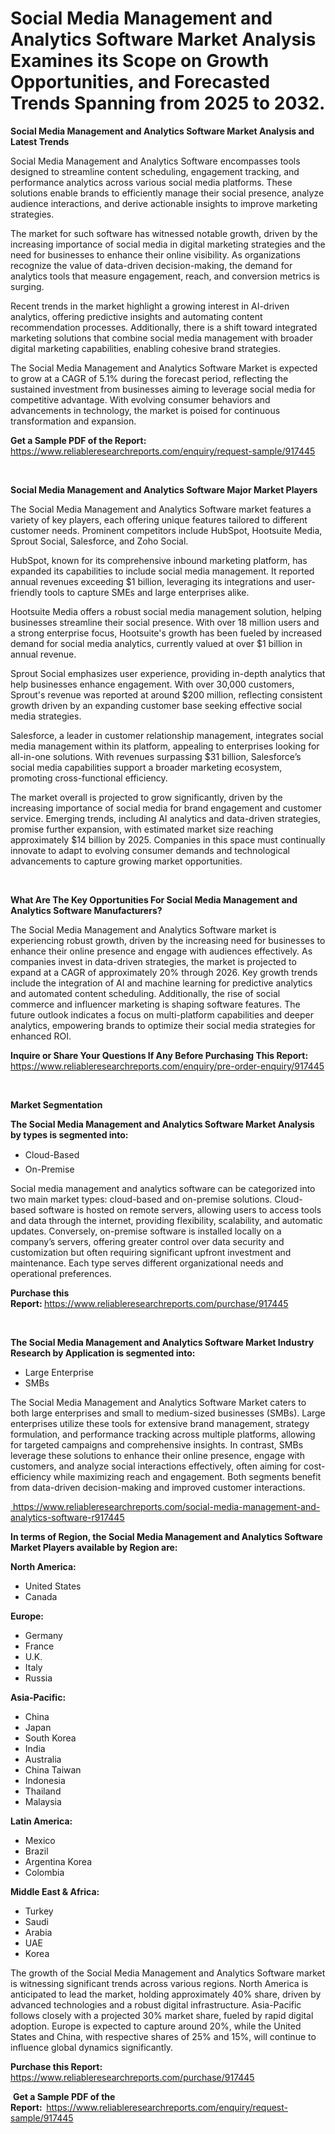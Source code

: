 <p><h1>Social Media Management and Analytics Software Market Analysis Examines its Scope on Growth Opportunities, and Forecasted Trends Spanning from 2025 to 2032.</h1></p><p><strong>Social Media Management and Analytics Software Market Analysis and Latest Trends</strong></p>
<p><p>Social Media Management and Analytics Software encompasses tools designed to streamline content scheduling, engagement tracking, and performance analytics across various social media platforms. These solutions enable brands to efficiently manage their social presence, analyze audience interactions, and derive actionable insights to improve marketing strategies.</p><p>The market for such software has witnessed notable growth, driven by the increasing importance of social media in digital marketing strategies and the need for businesses to enhance their online visibility. As organizations recognize the value of data-driven decision-making, the demand for analytics tools that measure engagement, reach, and conversion metrics is surging. </p><p>Recent trends in the market highlight a growing interest in AI-driven analytics, offering predictive insights and automating content recommendation processes. Additionally, there is a shift toward integrated marketing solutions that combine social media management with broader digital marketing capabilities, enabling cohesive brand strategies. </p><p>The Social Media Management and Analytics Software Market is expected to grow at a CAGR of 5.1% during the forecast period, reflecting the sustained investment from businesses aiming to leverage social media for competitive advantage. With evolving consumer behaviors and advancements in technology, the market is poised for continuous transformation and expansion.</p></p>
<p><strong>Get a Sample PDF of the Report:&nbsp;</strong> <a href="https://www.reliableresearchreports.com/enquiry/request-sample/917445?utm_campaign=3097&utm_medium=2&utm_source=Github&utm_content=ia&utm_term=18042025&utm_id=social-media-management-and-analytics-software">https://www.reliableresearchreports.com/enquiry/request-sample/917445</a></p>
<p>&nbsp;</p>
<p><strong>Social Media Management and Analytics Software Major Market Players</strong></p>
<p><p>The Social Media Management and Analytics Software market features a variety of key players, each offering unique features tailored to different customer needs. Prominent competitors include HubSpot, Hootsuite Media, Sprout Social, Salesforce, and Zoho Social.</p><p>HubSpot, known for its comprehensive inbound marketing platform, has expanded its capabilities to include social media management. It reported annual revenues exceeding $1 billion, leveraging its integrations and user-friendly tools to capture SMEs and large enterprises alike.</p><p>Hootsuite Media offers a robust social media management solution, helping businesses streamline their social presence. With over 18 million users and a strong enterprise focus, Hootsuite's growth has been fueled by increased demand for social media analytics, currently valued at over $1 billion in annual revenue.</p><p>Sprout Social emphasizes user experience, providing in-depth analytics that help businesses enhance engagement. With over 30,000 customers, Sprout's revenue was reported at around $200 million, reflecting consistent growth driven by an expanding customer base seeking effective social media strategies.</p><p>Salesforce, a leader in customer relationship management, integrates social media management within its platform, appealing to enterprises looking for all-in-one solutions. With revenues surpassing $31 billion, Salesforce’s social media capabilities support a broader marketing ecosystem, promoting cross-functional efficiency.</p><p>The market overall is projected to grow significantly, driven by the increasing importance of social media for brand engagement and customer service. Emerging trends, including AI analytics and data-driven strategies, promise further expansion, with estimated market size reaching approximately $14 billion by 2025. Companies in this space must continually innovate to adapt to evolving consumer demands and technological advancements to capture growing market opportunities.</p></p>
<p>&nbsp;</p>
<p><strong>What Are The Key Opportunities For Social Media Management and Analytics Software Manufacturers?</strong></p>
<p><p>The Social Media Management and Analytics Software market is experiencing robust growth, driven by the increasing need for businesses to enhance their online presence and engage with audiences effectively. As companies invest in data-driven strategies, the market is projected to expand at a CAGR of approximately 20% through 2026. Key growth trends include the integration of AI and machine learning for predictive analytics and automated content scheduling. Additionally, the rise of social commerce and influencer marketing is shaping software features. The future outlook indicates a focus on multi-platform capabilities and deeper analytics, empowering brands to optimize their social media strategies for enhanced ROI.</p></p>
<p><strong>Inquire or Share Your Questions If Any Before Purchasing This Report:</strong> <a href="https://www.reliableresearchreports.com/enquiry/pre-order-enquiry/917445?utm_campaign=3097&utm_medium=2&utm_source=Github&utm_content=ia&utm_term=18042025&utm_id=social-media-management-and-analytics-software">https://www.reliableresearchreports.com/enquiry/pre-order-enquiry/917445</a></p>
<p>&nbsp;</p>
<p><strong>Market Segmentation</strong></p>
<p><strong>The Social Media Management and Analytics Software Market Analysis by types is segmented into:</strong></p>
<p><ul><li>Cloud-Based</li><li>On-Premise</li></ul></p>
<p><p>Social media management and analytics software can be categorized into two main market types: cloud-based and on-premise solutions. Cloud-based software is hosted on remote servers, allowing users to access tools and data through the internet, providing flexibility, scalability, and automatic updates. Conversely, on-premise software is installed locally on a company’s servers, offering greater control over data security and customization but often requiring significant upfront investment and maintenance. Each type serves different organizational needs and operational preferences.</p></p>
<p><strong>Purchase this Report:&nbsp;</strong><a href="https://www.reliableresearchreports.com/purchase/917445?utm_campaign=3097&utm_medium=2&utm_source=Github&utm_content=ia&utm_term=18042025&utm_id=social-media-management-and-analytics-software">https://www.reliableresearchreports.com/purchase/917445</a></p>
<p>&nbsp;</p>
<p><strong>The Social Media Management and Analytics Software Market Industry Research by Application is segmented into:</strong></p>
<p><ul><li>Large Enterprise</li><li>SMBs</li></ul></p>
<p><p>The Social Media Management and Analytics Software Market caters to both large enterprises and small to medium-sized businesses (SMBs). Large enterprises utilize these tools for extensive brand management, strategy formulation, and performance tracking across multiple platforms, allowing for targeted campaigns and comprehensive insights. In contrast, SMBs leverage these solutions to enhance their online presence, engage with customers, and analyze social interactions effectively, often aiming for cost-efficiency while maximizing reach and engagement. Both segments benefit from data-driven decision-making and improved customer interactions.</p></p>
<p><a href="https://www.reliableresearchreports.com/social-media-management-and-analytics-software-r917445?utm_campaign=3097&utm_medium=2&utm_source=Github&utm_content=ia&utm_term=18042025&utm_id=social-media-management-and-analytics-software">&nbsp;https://www.reliableresearchreports.com/social-media-management-and-analytics-software-r917445</a></p>
<p><strong>In terms of Region, the Social Media Management and Analytics Software Market Players available by Region are:</strong></p>
<p>
    <p> <strong> North America: </strong>
        <ul>
            <li>United States</li>
            <li>Canada</li>
        </ul>
        </p> 
    <p> <strong> Europe: </strong>
        <ul>
            <li>Germany</li>
            <li>France</li>
            <li>U.K.</li>
            <li>Italy</li>
            <li>Russia</li>
        </ul>
        </p> 
    <p> <strong> Asia-Pacific: </strong>
        <ul>
            <li>China</li>
            <li>Japan</li>
            <li>South Korea</li>
            <li>India</li>
            <li>Australia</li>
            <li>China Taiwan</li>
            <li>Indonesia</li>
            <li>Thailand</li>
            <li>Malaysia</li>
        </ul>
        </p> 
    <p> <strong> Latin America: </strong>
        <ul>
            <li>Mexico</li>
            <li>Brazil</li>
            <li>Argentina Korea</li>
            <li>Colombia</li>
        </ul>
        </p> 
    <p> <strong> Middle East & Africa: </strong>
        <ul>
            <li>Turkey</li>
            <li>Saudi</li>
            <li>Arabia</li>
            <li>UAE</li>
            <li>Korea</li>
        </ul>
    </p>
    </p>
<p><p>The growth of the Social Media Management and Analytics Software market is witnessing significant trends across various regions. North America is anticipated to lead the market, holding approximately 40% share, driven by advanced technologies and a robust digital infrastructure. Asia-Pacific follows closely with a projected 30% market share, fueled by rapid digital adoption. Europe is expected to capture around 20%, while the United States and China, with respective shares of 25% and 15%, will continue to influence global dynamics significantly.</p></p>
<p><strong>Purchase this Report: </strong><a href="https://www.reliableresearchreports.com/purchase/917445?utm_campaign=3097&utm_medium=2&utm_source=Github&utm_content=ia&utm_term=18042025&utm_id=social-media-management-and-analytics-software">https://www.reliableresearchreports.com/purchase/917445</a></p>
<p>&nbsp;<strong>Get a Sample PDF of the Report:&nbsp;&nbsp;</strong><a href="https://www.reliableresearchreports.com/enquiry/request-sample/917445?utm_campaign=3097&utm_medium=2&utm_source=Github&utm_content=ia&utm_term=18042025&utm_id=social-media-management-and-analytics-software">https://www.reliableresearchreports.com/enquiry/request-sample/917445</a></p>
<p><strong></strong></p>
<p><p></p><p></p><p></p></p>